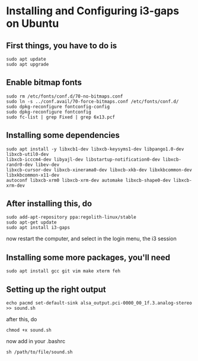# Installing and Configuring i3-gaps on Ubuntu 

## First things, you have to do is
```
sudo apt update
sudo apt upgrade
```

## Enable bitmap fonts
```
sudo rm /etc/fonts/conf.d/70-no-bitmaps.conf
sudo ln -s ../conf.avail/70-force-bitmaps.conf /etc/fonts/conf.d/
sudo dpkg-reconfigure fontconfig-config
sudo dpkg-reconfigure fontconfig
sudo fc-list | grep Fixed | grep 6x13.pcf
```

## Installing some dependencies
```
sudo apt install -y libxcb1-dev libxcb-keysyms1-dev libpango1.0-dev libxcb-util0-dev 
libxcb-icccm4-dev libyajl-dev libstartup-notification0-dev libxcb-randr0-dev libev-dev 
libxcb-cursor-dev libxcb-xinerama0-dev libxcb-xkb-dev libxkbcommon-dev libxkbcommon-x11-dev 
autoconf libxcb-xrm0 libxcb-xrm-dev automake libxcb-shape0-dev libxcb-xrm-dev
```

## After installing this, do
```
sudo add-apt-repository ppa:regolith-linux/stable
sudo apt-get update
sudo apt install i3-gaps
```

now restart the computer, and select in the login menu, the i3 session

## Installing some more packages, you'll need
```
sudo apt install gcc git vim make xterm feh
```

## Setting up the right output
```
echo pacmd set-default-sink alsa_output.pci-0000_00_1f.3.analog-stereo >> sound.sh 
```
after this, do 
```
chmod +x sound.sh
```

now add in your .bashrc
```
sh /path/to/file/sound.sh
```
